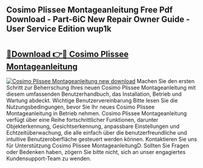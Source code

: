 ## Cosimo Plissee Montageanleitung Free Pdf Download - Part-6iC New Repair Owner Guide - User Service Edition wup1k

# <h2><a href="http://df7w5zt.blite.top/?on=Cosimo+Plissee+Montageanleitung">🔗Download 👉🔴 Cosimo Plissee Montageanleitung</a></h2>

[![Cosimo Plissee Montageanleitung new download](https://i.imgur.com/lujVjoI.png)](http://df7w5zt.blite.top/?on=Cosimo+Plissee+Montageanleitung)
Machen Sie den ersten Schritt zur Beherrschung Ihres neuen Cosimo Plissee Montageanleitung mit diesem umfassenden Benutzerhandbuch, das Installation, Betrieb und Wartung abdeckt. Wichtige Benutzervereinbarung Bitte lesen Sie die Nutzungsbedingungen, bevor Sie Ihr neues Cosimo Plissee Montageanleitung in Betrieb nehmen. Cosimo Plissee Montageanleitung verfügt über eine Reihe fortschrittlicher Funktionen, darunter Objekterkennung, Gesichtserkennung, anpassbare Einstellungen und Echtzeitüberwachung, die alle einfach über die benutzerfreundliche und intuitive Benutzeroberfläche gesteuert werden können. Kontaktieren Sie uns für Unterstützung Cosimo Plissee MontageanleitungD. Sollten Sie Fragen oder Bedenken haben, zögern Sie bitte nicht, sich an unser engagiertes Kundensupport-Team zu wenden.
